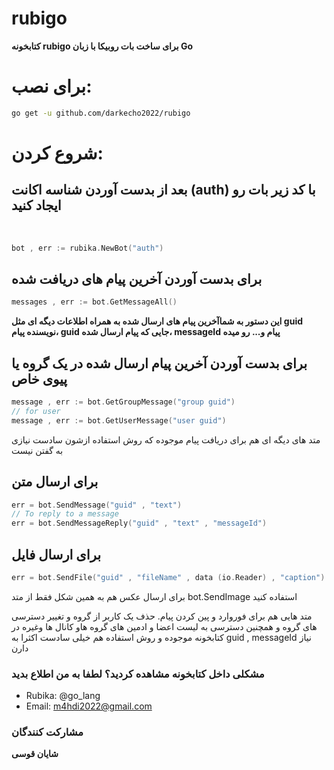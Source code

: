 # rubigo
**‌کتابخونه rubigo برای ساخت بات روبیکا با زبان Go**

# برای نصب:

```sh
go get -u github.com/darkecho2022/rubigo
```

# شروع کردن:
## بعد از بدست آوردن شناسه اکانت (auth) با کد زیر بات رو ایجاد کنید
‍‍

```go
bot , err := rubika.NewBot("auth")
```

## برای بدست آوردن آخرین پیام های دریافت شده

```go
messages , err := bot.GetMessageAll()
```

**این دستور به شماآخرین پیام های ارسال شده به همراه اطلاعات دیگه ای مثل guid نویسنده پیام، guid جایی که پیام ارسال شده، messageId پیام و... رو میده**

## برای بدست آوردن آخرین پیام ارسال شده در یک گروه یا پیوی خاص

```go
message , err := bot.GetGroupMessage("group guid")
// for user
message , err := bot.GetUserMessage("user guid")
```

متد های دیگه ای هم برای دریافت پیام موجوده که روش استفاده ازشون سادست نیازی به گفتن نیست

## برای ارسال متن

```go
err = bot.SendMessage("guid" , "text")
// To reply to a message
err = bot.SendMessageReply("guid" , "text" , "messageId")
```
## برای ارسال فایل

```go
err = bot.SendFile("guid" , "fileName" , data (io.Reader) , "caption")
```
برای ارسال عکس هم به همین شکل فقط از متد bot.SendImage استفاده کنید

متد هایی هم برای فوروارد و پین کردن پیام. حذف یک کاربر از گروه و تغییر دسترسی های گروه و همچنین دسترسی به لیست اعضا و ادمین های گروه هاو کانال ها وغیره در کتابخونه موجوده و روش استفاده هم خیلی سادست اکثرا به guid , messageId نیاز دارن

### مشکلی داخل کتابخونه مشاهده کردید؟ لطفا به من اطلاع بدید
+ Rubika: @go_lang
+ Email: m4hdi2022@gmail.com

### مشارکت کنندگان
**‌شایان قوسی**
